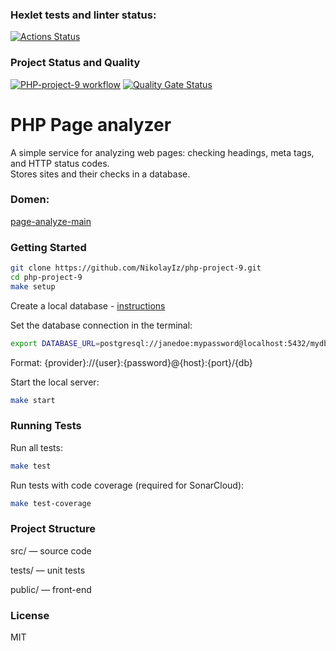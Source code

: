 ### Hexlet tests and linter status:
[![Actions Status](https://github.com/NikolayIz/php-project-9/actions/workflows/hexlet-check.yml/badge.svg)](https://github.com/NikolayIz/php-project-9/actions)
### Project Status and Quality
[![PHP-project-9 workflow](https://github.com/NikolayIz/php-project-9/actions/workflows/main.yml/badge.svg)](https://github.com/NikolayIz/php-project-9/actions/workflows/main.yml)
[![Quality Gate Status](https://sonarcloud.io/api/project_badges/measure?project=NikolayIz_php-project-9&metric=alert_status)](https://sonarcloud.io/summary/new_code?id=NikolayIz_php-project-9)

# PHP Page analyzer
A simple service for analyzing web pages: checking headings, meta tags, and HTTP status codes.  
Stores sites and their checks in a database.

### Domen:
[page-analyze-main](https://php-project-9-mq68.onrender.com/)

### Getting Started
```bash
git clone https://github.com/NikolayIz/php-project-9.git
cd php-project-9
make setup
```
Create a local database - [instructions](https://github.com/Hexlet/ru-instructions/blob/main/postgresql.md)

Set the database connection in the terminal:

```bash
export DATABASE_URL=postgresql://janedoe:mypassword@localhost:5432/mydb
```
Format: {provider}://{user}:{password}@{host}:{port}/{db}

Start the local server:
```bash
make start
```
### Running Tests
Run all tests:
```bash
make test
```
Run tests with code coverage (required for SonarCloud):
```bash
make test-coverage
```

### Project Structure
src/ — source code

tests/ — unit tests

public/ — front-end

### License
MIT
